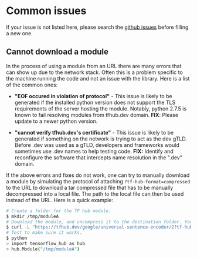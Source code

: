 # Common issues

If your issue is not listed here, please search the [github issues](https://github.com/tensorflow/hub/issues) before filling a new one.


## Cannot download a module

In the process of using a module from an URL there are many errors that can show
up due to the network stack. Often this is a problem specific to the machine
running the code and not an issue with the library. Here is a list of the common
ones:

* **"EOF occured in violation of protocol"** - This issue is likely to be
generated if the installed python version does not support the TLS requirements
of the server hosting the module. Notably, python 2.7.5 is known to fail
resolving modules from tfhub.dev domain. **FIX**: Please update to a newer
python version.

* **"cannot verify tfhub.dev's certificate"** - This issue is likely to be
generated if something on the network is trying to act as the dev gTLD.
Before .dev was used as a gTLD, developers and frameworks would sometimes use
.dev names to help testing code. **FIX:** Identify and reconfigure the software
that intercepts name resolution in the ".dev" domain.

If the above errors and fixes do not work, one can try to manually download a
module by simulating the protocol of attaching `?tf-hub-format=compressed`
to the URL to download a tar compressed file that has to be manually decompressed
into a local file. The path to the local file can then be used instead of the
URL. Here is a quick example:

```bash
# Create a folder for the TF hub module.
$ mkdir /tmp/moduleA
# Download the module, and uncompress it to the destination folder. You might want to do this manually.
$ curl -L "https://tfhub.dev/google/universal-sentence-encoder/2?tf-hub-format=compressed" | tar -zxvC /tmp/moduleA
# Test to make sure it works.
$ python
> import tensorflow_hub as hub
> hub.Module("/tmp/moduleA")
```
